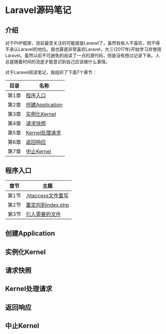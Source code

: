 # Laravel源码笔记

## 介绍

对于PHP框架，目前最受关注的可能就是Laravel了，虽然有些人不喜欢，但不得不承认Laravel的地位。我也算是非常喜欢Laravel，大三(2017年)开始学习并使用Laravel。虽然以前不可避免的阅读了一点的源代码，但是没有想过记录下来。人总是随着时间的流逝才能意识到自己应该做什么事情。

对于Laravel阅读笔记，我组织了下面7个章节：

| 目录 | 名称 |
|---|---|
| 第1章 | [程序入口](#p1) |
| 第2章 | [创建Application](#p2) |
| 第3章 | [实例化Kernel](#p3) |
| 第4章 | [请求快照](#p4) |
| 第5章 | [Kernel处理请求](#p5) |
| 第6章 | [返回响应](#p6) |
| 第7章 | [中止Kernel](#p7) |

## <span id="p1">程序入口</span>

| 章节 | 主题 |
|---|---|
| 第1节 | [.htaccess文件重写](./程序入口/1.md) |
| 第2节 | [重定向到index.php](./程序入口/2.md) |
| 第3节 | [引入需要的文件](./程序入口/3.md) |

## <span id="p3">创建Application</span>

## <span id="p3">实例化Kernel</span>

## <span id="p4">请求快照</span>

## <span id="p5">Kernel处理请求</span>

## <span id="p6">返回响应</span>

## <span id="p7">中止Kernel</span>

